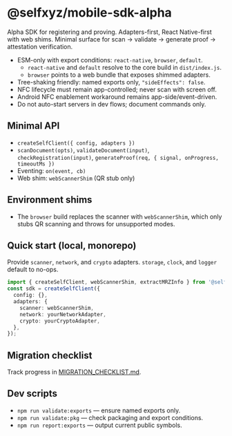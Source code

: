 # @selfxyz/mobile-sdk-alpha

Alpha SDK for registering and proving. Adapters-first, React Native-first with web shims. Minimal surface for scan → validate → generate proof → attestation verification.

- ESM-only with export conditions: `react-native`, `browser`, `default`.
  - `react-native` and `default` resolve to the core build in `dist/index.js`.
  - `browser` points to a web bundle that exposes shimmed adapters.
- Tree-shaking friendly: named exports only, `"sideEffects": false`.
- NFC lifecycle must remain app-controlled; never scan with screen off.
- Android NFC enablement workaround remains app-side/event-driven.
- Do not auto-start servers in dev flows; document commands only.

## Minimal API

- `createSelfClient({ config, adapters })`
- `scanDocument(opts)`, `validateDocument(input)`, `checkRegistration(input)`, `generateProof(req, { signal, onProgress, timeoutMs })`
- Eventing: `on(event, cb)`
- Web shim: `webScannerShim` (QR stub only)

## Environment shims

- The `browser` build replaces the scanner with `webScannerShim`, which only stubs QR scanning and throws for unsupported modes.

## Quick start (local, monorepo)

Provide `scanner`, `network`, and `crypto` adapters. `storage`, `clock`, and `logger` default to no-ops.

```ts
import { createSelfClient, webScannerShim, extractMRZInfo } from '@selfxyz/mobile-sdk-alpha';
const sdk = createSelfClient({
  config: {},
  adapters: {
    scanner: webScannerShim,
    network: yourNetworkAdapter,
    crypto: yourCryptoAdapter,
  },
});
```

## Migration checklist

Track progress in [MIGRATION_CHECKLIST.md](./MIGRATION_CHECKLIST.md).

## Dev scripts

- `npm run validate:exports` — ensure named exports only.
- `npm run validate:pkg` — check packaging and export conditions.
- `npm run report:exports` — output current public symbols.
